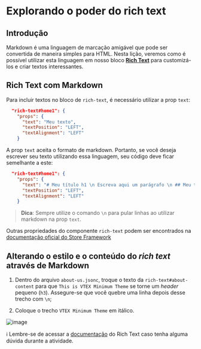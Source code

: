 # Explorando o poder do rich text

## Introdução

Markdown é uma linguagem de marcação amigável que pode ser convertida de maneira simples para HTML. Nesta lição, veremos como é possível utilizar esta linguagem em nosso bloco [**Rich Text**](https://developers.vtex.com/docs/vtex-rich-text) para customizá-los e criar textos interessantes.

## Rich Text com Markdown

Para incluir textos no bloco de `rich-text`, é necessário utilizar a prop `text`:

```json
  "rich-text#home1": {
    "props": {
      "text": "Meu texto",
      "textPosition": "LEFT",
      "textAlignment": "LEFT"
    }
```

A prop `text` aceita o formato de markdown. Portanto, se você deseja escrever seu texto utilizando essa linguagem, seu código deve ficar semelhante a este:

```json
  "rich-text#home1": {
    "props": {
      "text": "# Meu título h1 \n Escreva aqui um parágrafo \n ## Meu título h2 \n Escreva aqui seu segundo parágrafo \n Inclua aqui uma lista \n - Item 1 \n - Item 2 \n - Item3",
      "textPosition": "LEFT",
      "textAlignment": "LEFT"
    }
```

>**Dica**: Sempre utilize o comando `\n` para pular linhas ao utilizar markdown na prop `text`.

Outras propriedades do componente `rich-text` podem ser encontrados na [documentação oficial do Store Framework](https://developers.vtex.com/docs/vtex-rich-text)

## Alterando o estilo e o conteúdo do _rich text_ através de Markdown

1. Dentro do arquivo `about-us.jsonc`, troque o texto da `rich-text#about-content` para que `This is VTEX Minimum Theme` se torne um _header_ pequeno (`h3`). Assegure-se que você quebre uma linha depois desse trecho com `\n`;

2. Coloque o trecho `VTEX Minimum Theme` em itálico.

![image](https://user-images.githubusercontent.com/19495917/90180384-410d4900-dd85-11ea-88b9-3af68e8f3a08.png)

:information_source: Lembre-se de acessar a [documentação](https://developers.vtex.com/docs/vtex-rich-text) do Rich Text caso tenha alguma dúvida durante a atividade.